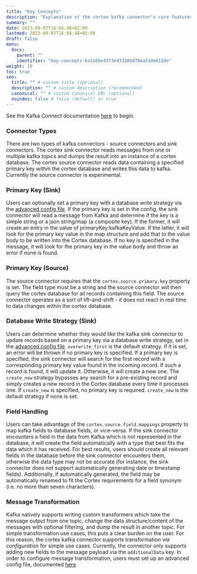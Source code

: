 ```yaml
---
title: "Key Concepts"
description: "Explanation of the cortex kafka connector's core features"
summary: ""
date: 2023-09-07T16:04:48+02:00
lastmod: 2023-09-07T16:04:48+02:00
draft: false
menu:
  docs:
    parent: ""
    identifier: "key-concepts-6a1a6be4373e933280d78ea53de6158e"
weight: 10
toc: true
seo:
  title: "" # custom title (optional)
  description: "" # custom description (recommended)
  canonical: "" # custom canonical URL (optional)
  noindex: false # false (default) or true
---
```


See the Kafka Connect documentation [here](https://kafka.apache.org/documentation/#connect_overview) to begin.

### Connector Types

There are two types of kafka connectors - source connectors and sink connectors. The cortex sink connector reads messages from one or multiple kafka topics and dumps the result into an instance of a cortex database. The cortex source connector reads data containing a specified primary key within the cortex database and writes this data to kafka. Currently the source connector is experimental. 

### Primary Key (Sink)

Users can optionally set a primary key with a database write strategy via the [advanced config file](/docs/config/advanced). If the primary key is set in the config, the sink connector will read a message from Kafka and determine if the key is a simple string or a json string/map (a composite key). If the former, it will create an entry in the value of primaryKey:kafkaKeyValue. If the latter, it will look for the primary key value in the map structure and add that to the value body to be written into the Cortex database. If no key is specified in the message, it will look for the primary key in the value body and throw an error if none is found.

### Primary Key (Source)
The source connector requires that the `cortex.source.primary.key` property is set. The field type must be a string and the source connector will then query the cortex database for all records containing this field. The source connector operates as a sort of lift-and-shift - it does not react in real time to data changes within the cortex database.

### Database Write Strategy (Sink)

Users can determine whether they would like the kafka sink connector to update records based on a primary key via a database write strategy, set in the [advanced config file](/docs/config/advanced). `overwrite_first` is the default strategy. If it is set, an error will be thrown if no primary key is specified. If a primary key is specified, the sink connector will search for the first record with a corresponding primary key value found in the incoming record. If such a record is found, it will update it. Otherwise, it will create a new one. The `create_new` strategy bypasses any search for a pre-existing record and simply creates a new record in the Cortex database every time it processes one. If `create_new` is specified, no primary key is required. `create_new` is the default strategy if none is set.

### Field Handling
Users can take advantage of the `cortex.source.field.mappings` property to map kafka fields to database fields, or vice-versa. If the sink connector encounters a field in the data from Kafka which is not represented in the database, it will create the field automatically with a type that best fits the data which it has received. For best results, users should create all relevant fields in the database before the sink connector encounters them, otherwise the data type may not be accurate (for instance, the sink connector does not support automatically generating date or timestamp fields). Additionally, if automatically generated, the field may be automatically renamed to fit the Cortex requirements for a field synonym (i.e. no more than seven characters).

### Message Transformation

Kafka natively supports writing custom transformers which take the message output from one topic, change the data structure/content of the messages with optional filtering, and dump the result in another topic. For simple transformation use cases, this puts a clear burden on the user. For this reason, the cortex kafka connector supports transformation *via configuration* for simple use cases. Currently, the connector only supports adding new fields to the message payload via the `additionalData` key. In order to configure message transformation, users must set up an advanced config file, documented [here](/docs/config/advanced)